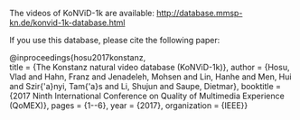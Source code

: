The videos of KoNViD-1k are available: http://database.mmsp-kn.de/konvid-1k-database.html

If you use this database, please cite the following paper:

@inproceedings{hosu2017konstanz,</br>
title = {The Konstanz natural video database 
(KoNViD-1k)},
author = {Hosu, Vlad and Hahn, Franz and Jenadeleh, 
Mohsen and Lin, Hanhe and Men, Hui and Szir{\'a}nyi,
Tam{\'a}s and Li, Shujun and Saupe, Dietmar},
booktitle = {2017 Ninth International Conference on 
Quality of Multimedia Experience (QoMEX)},
pages = {1--6},
year = {2017},
organization = {IEEE}}
